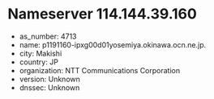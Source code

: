 # Nameserver 114.144.39.160

* as_number: 4713
* name: p1191160-ipxg00d01yosemiya.okinawa.ocn.ne.jp.
* city: Makishi
* country: JP
* organization: NTT Communications Corporation
* version: Unknown
* dnssec: Unknown
